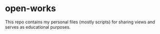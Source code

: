 # open-works
This repo contains my personal files (mostly scripts) for sharing views and serves as educational purposes.
